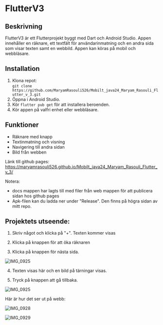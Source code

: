 # FlutterV3

## Beskrivning
FlutterV3 är ett Flutterprojekt byggt med Dart och Android Studio. Appen innehåller en räknare, ett textfält för användarinmatning och en andra sida som visar texten samt en webbild. Appen kan köras på mobil och webbläsare.

## Installation
1. Klona repot:  
   `git clone https://github.com/MaryamRasouli526/Mobilt_java24_Maryam_Rasouli_Flutter_v_3.git`
2. Öppna i Android Studio.
3. Kör `flutter pub get` för att installera beroenden.
4. Kör appen på valfri enhet eller webbläsare.

## Funktioner
- Räknare med knapp
- Textinmatning och visning
- Navigering till andra sidan
- Bild från webben

Länk till github pages: 
https://maryamrasouli526.github.io/Mobilt_java24_Maryam_Rasouli_Flutter_v_3/

Notera:
- docs mappen har lagts till med filer från web mappen för att publicera sidan hos github pages
- Apk-filen kan du ladda ner under "Release". Den finns på högra sidan av mitt repo.

## Projektets utseende:

1. Skriv något och klicka på "+". Texten kommer visas

   
2. Klicka på knappen för att öka räknaren

   
3. Klicka på knappen för nästa sida.

![IMG_0925](https://github.com/user-attachments/assets/4d4dc7e6-dd70-46d9-a837-9a32be420fe5)



   
4. Texten visas här och en bild på tärningar visas.

   
6. Tryck på knappen att gå tillbaka.

![IMG_0925](https://github.com/user-attachments/assets/9cb830b1-b973-4728-aa43-35fbd1a150d2)


Här är hur det ser ut på webb:

![IMG_0928](https://github.com/user-attachments/assets/e0afb550-4c7e-423e-af5a-5ce4d1cd0a92)

![IMG_0929](https://github.com/user-attachments/assets/2a7a4180-805c-44e6-ab54-5c500b091fbb)



